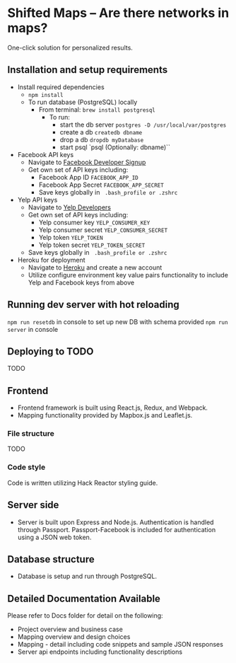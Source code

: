 # Shifted Maps – Are there networks in maps?
One-click solution for personalized results.

## Installation and setup requirements
* Install required dependencies
  * `npm install`
  * To run database (PostgreSQL) locally
    * From terminal: `brew install postgresql`
      * To run:
        * start the db server `postgres -D /usr/local/var/postgres`
        * create a db `createdb dbname`
        * drop a db `dropdb myDatabase`
        * start psql `psql (Optionally: dbname)``
* Facebook API keys
  * Navigate to [Facebook Developer Signup](https://developers.facebook.com/products/login)
  * Get own set of API keys including:
    * Facebook App ID `FACEBOOK_APP_ID`
    * Facebook App Secret `FACEBOOK_APP_SECRET`
    * Save keys globally in ` .bash_profile or .zshrc`
* Yelp API keys
  * Navigate to [Yelp Developers](https://www.yelp.com/developers/)
  * Get own set of API keys including:
    * Yelp consumer key `YELP_CONSUMER_KEY`
    * Yelp consumer secret `YELP_CONSUMER_SECRET`
    * Yelp token `YELP_TOKEN`
    * Yelp token secret `YELP_TOKEN_SECRET`
  * Save keys globally in ` .bash_profile or .zshrc`
* Heroku for deployment
  * Navigate to [Heroku](https://heroku.com) and create a new account
  * Utilize configure environment key value pairs functionality to include Yelp and Facebook keys from above

## Running dev server with hot reloading
`npm run resetdb` in console to set up new DB with schema provided
`npm run server` in console

## Deploying to TODO
TODO

## Frontend
* Frontend framework is built using React.js, Redux, and Webpack.
* Mapping functionality provided by Mapbox.js and Leaflet.js.

### File structure
TODO

### Code style
Code is written utilizing Hack Reactor styling guide.

## Server side
* Server is built upon Express and Node.js. Authentication is handled through Passport. Passport-Facebook is included for authentication using a JSON web token.

## Database structure
* Database is setup and run through PostgreSQL.

## Detailed Documentation Available
Please refer to Docs folder for detail on the following:
* Project overview and business case
* Mapping overview and design choices
* Mapping - detail including code snippets and sample JSON responses
* Server api endpoints including functionality descriptions
